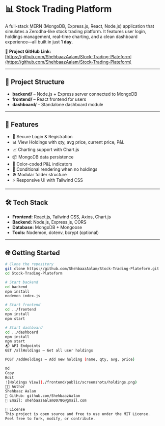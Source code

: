 # 📊 Stock Trading Platform

A full-stack MERN (MongoDB, Express.js, React, Node.js) application that simulates a Zerodha-like stock trading platform. It features user login, holdings management, real-time charting, and a clean dashboard experience—all built in just **1 day**.

🔗 **Project GitHub Link:**  
[https://github.com/ShehbaazAalam/Stock-Trading-Plateform](https://github.com/ShehbaazAalam/Stock-Trading-Plateform)

---

## 📁 Project Structure

- **backend/** – Node.js + Express server connected to MongoDB  
- **frontend/** – React frontend for users  
- **dashboard/** – Standalone dashboard module

---

## 🚀 Features

- 🔐 Secure Login & Registration  
- 📊 View Holdings with qty, avg price, current price, P&L  
- 📈 Charting support with Chart.js  
- 📦 MongoDB data persistence  
- 🎯 Color-coded P&L indicators  
- 🧠 Conditional rendering when no holdings  
- ⚙️ Modular folder structure  
- ⚡ Responsive UI with Tailwind CSS

---

## 🛠️ Tech Stack

- **Frontend:** React.js, Tailwind CSS, Axios, Chart.js  
- **Backend:** Node.js, Express.js, CORS  
- **Database:** MongoDB + Mongoose  
- **Tools:** Nodemon, dotenv, bcrypt (optional)

---

## 🌐 Getting Started

```bash
# Clone the repository
git clone https://github.com/ShehbaazAalam/Stock-Trading-Plateform.git
cd Stock-Trading-Plateform

# Start backend
cd backend
npm install
nodemon index.js

# Start frontend
cd ../frontend
npm install
npm start

# Start dashboard
cd ../dashboard
npm install
npm start
📬 API Endpoints
GET /allHoldings – Get all user holdings

POST /addHoldings – Add new holding (name, qty, avg, price)

md
Copy
Edit
![Holdings View](./frontend/public/screenshots/holdings.png)
👨‍💻 Author
Shehbaaz Aalam
🔗 GitHub: github.com/ShehbaazAalam
📧 Email: shehbaazaalam00786@gmail.com

📄 License
This project is open source and free to use under the MIT License.
Feel free to fork, modify, or contribute.
